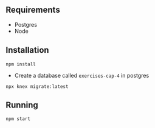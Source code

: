 ## Requirements

- Postgres
- Node

## Installation

```
npm install
```

- Create a database called `exercises-cap-4` in postgres

```
npx knex migrate:latest
```

## Running

```
npm start
```
